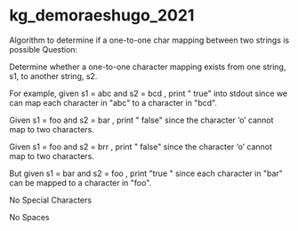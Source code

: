 # kg_demoraeshugo_2021
Algorithm to determine if a one-to-one char mapping between two strings is possible
Question:

Determine whether a one-to-one character mapping exists from one string, s1, to another string,
s2.

For example, given s1 = abc and s2 = bcd , print " true" into stdout since we can map each
character in "abc" to a character in "bcd".

Given s1 = foo and s2 = bar , print " false" since the character ‘o’ cannot map to two characters.

Given s1 = foo and s2 = brr , print " false" since the character ‘o’ cannot map to two characters.

But given s1 = bar and s2 = foo , print "true " since each character in "bar" can be mapped to a
character in "foo".

No Special Characters

No Spaces
